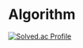 # Algorithm
[![Solved.ac Profile](http://mazassumnida.wtf/api/v2/generate_badge?boj=jonsu0129)](https://solved.ac/jonsu0129/)
